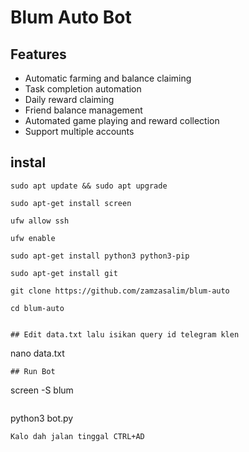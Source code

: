 # Blum Auto Bot

## Features

- Automatic farming and balance claiming
- Task completion automation
- Daily reward claiming
- Friend balance management
- Automated game playing and reward collection
- Support multiple accounts

## instal
```
sudo apt update && sudo apt upgrade
```
```
sudo apt-get install screen
```
```
ufw allow ssh
```
```
ufw enable
```
```
sudo apt-get install python3 python3-pip
```
```
sudo apt-get install git
```
```
git clone https://github.com/zamzasalim/blum-auto
```
```
cd blum-auto
```
```

## Edit data.txt lalu isikan query id telegram klen
```
nano data.txt
```
## Run Bot
```
screen -S blum
```
```
python3 bot.py
```
Kalo dah jalan tinggal CTRL+AD
